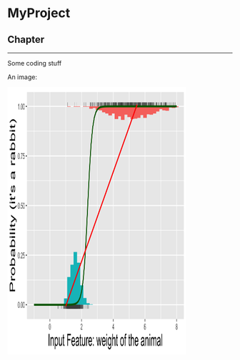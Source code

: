 # MyProject

## Chapter
---

Some coding stuff

An image:

<img src="probrabbit.png" width="400" height="600" alt="Local Image Example" class="inline"/>
